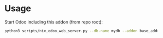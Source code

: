 # Usage

Start Odoo including this addon (from repo root):

```bash
python3 scripts/nix_odoo_web_server.py --db-name mydb --addon base_address_extended
```
